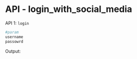 # API  - login_with_social_media


API 1: `login`

```bash
#param
username
passowrd
```
Output:

```json


